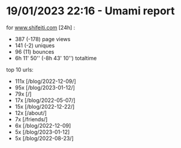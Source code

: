 # 19/01/2023 22:16 - Umami report
for www.shifeiti.com [24h] :

 - 387 (-178) page views
 - 141 (-2) uniques
 - 96 (11) bounces
 - 6h 11' 50'' (-8h 43' 10'') totaltime


top 10 urls:
 - 111x [/blog/2022-12-09/]
 - 95x [/blog/2023-01-12/]
 - 79x [/]
 - 17x [/blog/2022-05-07/]
 - 15x [/blog/2022-12-22/]
 - 12x [/about/]
 - 7x [/friends/]
 - 6x [/blog/2022-12-09]
 - 5x [/blog/2023-01-12]
 - 5x [/blog/2022-08-23/]


